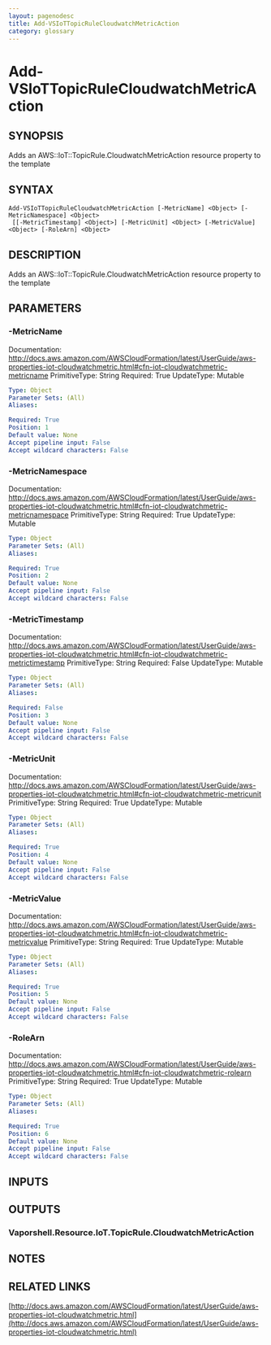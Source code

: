 ```yaml
---
layout: pagenodesc
title: Add-VSIoTTopicRuleCloudwatchMetricAction
category: glossary
---
```


# Add-VSIoTTopicRuleCloudwatchMetricAction

## SYNOPSIS
Adds an AWS::IoT::TopicRule.CloudwatchMetricAction resource property to the template

## SYNTAX

```
Add-VSIoTTopicRuleCloudwatchMetricAction [-MetricName] <Object> [-MetricNamespace] <Object>
 [[-MetricTimestamp] <Object>] [-MetricUnit] <Object> [-MetricValue] <Object> [-RoleArn] <Object>
```

## DESCRIPTION
Adds an AWS::IoT::TopicRule.CloudwatchMetricAction resource property to the template

## PARAMETERS

### -MetricName
Documentation: http://docs.aws.amazon.com/AWSCloudFormation/latest/UserGuide/aws-properties-iot-cloudwatchmetric.html#cfn-iot-cloudwatchmetric-metricname
PrimitiveType: String
Required: True
UpdateType: Mutable

```yaml
Type: Object
Parameter Sets: (All)
Aliases: 

Required: True
Position: 1
Default value: None
Accept pipeline input: False
Accept wildcard characters: False
```

### -MetricNamespace
Documentation: http://docs.aws.amazon.com/AWSCloudFormation/latest/UserGuide/aws-properties-iot-cloudwatchmetric.html#cfn-iot-cloudwatchmetric-metricnamespace
PrimitiveType: String
Required: True
UpdateType: Mutable

```yaml
Type: Object
Parameter Sets: (All)
Aliases: 

Required: True
Position: 2
Default value: None
Accept pipeline input: False
Accept wildcard characters: False
```

### -MetricTimestamp
Documentation: http://docs.aws.amazon.com/AWSCloudFormation/latest/UserGuide/aws-properties-iot-cloudwatchmetric.html#cfn-iot-cloudwatchmetric-metrictimestamp
PrimitiveType: String
Required: False
UpdateType: Mutable

```yaml
Type: Object
Parameter Sets: (All)
Aliases: 

Required: False
Position: 3
Default value: None
Accept pipeline input: False
Accept wildcard characters: False
```

### -MetricUnit
Documentation: http://docs.aws.amazon.com/AWSCloudFormation/latest/UserGuide/aws-properties-iot-cloudwatchmetric.html#cfn-iot-cloudwatchmetric-metricunit
PrimitiveType: String
Required: True
UpdateType: Mutable

```yaml
Type: Object
Parameter Sets: (All)
Aliases: 

Required: True
Position: 4
Default value: None
Accept pipeline input: False
Accept wildcard characters: False
```

### -MetricValue
Documentation: http://docs.aws.amazon.com/AWSCloudFormation/latest/UserGuide/aws-properties-iot-cloudwatchmetric.html#cfn-iot-cloudwatchmetric-metricvalue
PrimitiveType: String
Required: True
UpdateType: Mutable

```yaml
Type: Object
Parameter Sets: (All)
Aliases: 

Required: True
Position: 5
Default value: None
Accept pipeline input: False
Accept wildcard characters: False
```

### -RoleArn
Documentation: http://docs.aws.amazon.com/AWSCloudFormation/latest/UserGuide/aws-properties-iot-cloudwatchmetric.html#cfn-iot-cloudwatchmetric-rolearn
PrimitiveType: String
Required: True
UpdateType: Mutable

```yaml
Type: Object
Parameter Sets: (All)
Aliases: 

Required: True
Position: 6
Default value: None
Accept pipeline input: False
Accept wildcard characters: False
```

## INPUTS

## OUTPUTS

### Vaporshell.Resource.IoT.TopicRule.CloudwatchMetricAction

## NOTES

## RELATED LINKS

[http://docs.aws.amazon.com/AWSCloudFormation/latest/UserGuide/aws-properties-iot-cloudwatchmetric.html](http://docs.aws.amazon.com/AWSCloudFormation/latest/UserGuide/aws-properties-iot-cloudwatchmetric.html)

